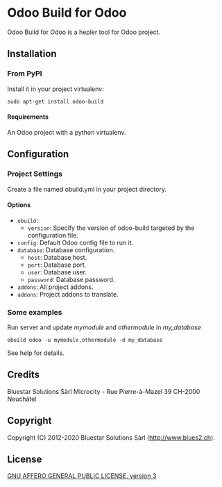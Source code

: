# Odoo Build for Odoo

Odoo Build for Odoo is a hepler tool for Odoo project.

## Installation

### From PyPI

Install it in your project virtualenv:

    sudo apt-get install odoo-build

#### Requirements

An Odoo project with a python virtualenv.

## Configuration

### Project Settings

Create a file named obuild.yml in your project directory.

#### Options

* ``obuild``:
    * ``version``: Specify the version of odoo-build targeted by the configuration file.
* ``config``: Default Odoo config file to run it.
* ``database``: Database configuration.
    * ``host``: Database host.
    * ``port``: Database port.
    * ``user``: Database user.
    * ``password``: Database password.
* ``addons``: All project addons.
* ``addons``: Project addons to translate.

### Some examples

Run server and update _mymodule_ and _othermodule_ in _my_database_

    obuild odoo -u mymodule,othermodule -d my_database

See help for details.

## Credits

Bluestar Solutions Sàrl
Microcity - Rue Pierre-à-Mazel 39
CH-2000 Neuchâtel

## Copyright

Copyright (C) 2012-2020 Bluestar Solutions Sàrl (<http://www.blues2.ch>).

## License

[GNU AFFERO GENERAL PUBLIC LICENSE, version 3](http://www.gnu.org/licenses/agpl-3.0.html)
